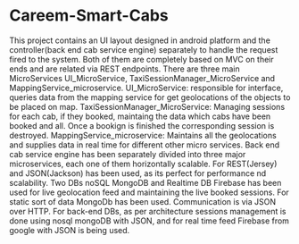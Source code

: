 # Careem-Smart-Cabs

This project contains an UI layout designed in android platform and the controller(back end cab service engine) separately to handle the request fired to the system. 
Both of them are completely based on MVC on their ends and are related via REST endpoints.
There are three main MicroServices UI_MicroService, TaxiSessionManager_MicroService and MappingService_microservice.
UI_MicroService: responsible for interface, queries data from the mapping service for get geolocations of the objects to be placed on map.
TaxiSessionManager_MicroService: Managing sessions for each cab, if they booked, maintaing the data which cabs have been booked and all. Once a bookign is finished the corresponding session is destroyed.
MappingService_microservice: Maintains all the geolocations and supplies data in real time for different other micro services. 
Back end cab service engine has been separately divided into three major microservices, each one of them horizontally scalable.
For REST(Jersey) and JSON(Jackson) has been used, as its perfect for performance nd scalability.
Two DBs noSQL MongoDB and Realtime DB Firebase has been used for live geolocation feed and maintaining the live booked sessions.
For static sort of data MongoDb has been used.
Communication is via JSON over HTTP.
For back-end DBs, as per architecture sessions management is done using nosql mongoDB with JSON,
and for real time feed Firebase from google with JSON is being used.
